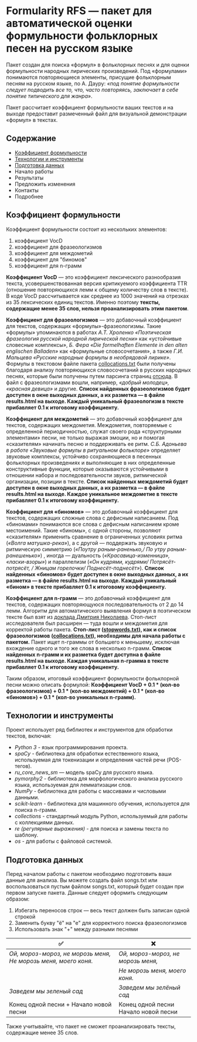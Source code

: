 
# Formularity RFS — пакет для автоматической оценки формульности фольклорных песен на русском языке

Пакет создан для поиска «формул» в фольклорных песнях и для оценки формульности народных лирических произведений. Под «формулами» понимаются повторяющиеся элементы, присущие фольклорным песням на русском языке, по А. Дауру: *«под понятие формульности следует подводить все то, что, часто повторяясь, заключает в себе понятие типического для жанра»*. 

Пакет рассчитает коэффициент формульности ваших текстов и на выходе предоставит размеченный файл для визуальной демонстрации «формул» в текстах.

## Содержание
- [Коэффициент формульности](#коэффициент-формульности)
- [Технологии и инструменты](#технологии-и-инструменты)
- [Подготовка данных](#подготовка-данных)
- Начало работы
- Результаты
- Предложить изменения
- Контакты
- Подробнее

## Коэффициент формульности

Коэффициент формульности состоит из нескольких элементов: 
1) коэффициент VocD 
2) коэффициент для фразеологизмов
3) коэффициент для междометий
4) коэффициент для "биномов"
5) коэффициент для n-грамм

**Коэффициент VocD** — это коэффициент лексического разнообразия текста, усовершенствованная версия критикуемого коэффициента TTR (отношение повторяющихся лемм к общему количеству слов в тексте). В коде VocD рассчитывается как среднее из 1000 значений на отрезках из 35 лексических единиц текстов. Именно поэтому **тексты, содержащие менее 35 слов, нельзя проанализировать этим пакетом**.

**Коэффициент для фразеологизмов** — это добавочный коэффициент для текстов, содержащих «формулы»-фразеологизмы. Такие «формулы» упоминаются в работах *А.Т. Хроленко «Поэтическая фразеология русской народ­ной лирической песни»* как «устойчивые словесные комплексы», *Б. Фера «Die formelhaften Elemente in den alten englischen Balladen»* как «формульные словосочетания», а также *Г.И. Мальцева «Русские народные формулы в необрядовой лирике»*. Формулы в текстовом файле пакета [collocations.txt](https://github.com/valsidnenko/formularity_rfs/blob/main/collocations.txt) были получены благодаря анализу повторяющихся словосочетаний в русских народных песнях, которые были получены путем парсинга страниц [отсюда](https://ru.wikisource.org/wiki/Русские_народные_песни). В файл с фразеологизмами вошли, например, *«добрый молодец», «красная девица»* и другие. **Список найденных фразеологизмов будет доступен в окне выходных данных, а их разметка — в файле results.html на выходе. Каждый уникальный фразеологизм в тексте прибавляет 0.1 к итоговому коэффициенту.**

**Коэффициент для междометий** — это добавочный коэффициент для текстов, содержащих междометия. Междометия, повторяемые с определенной периодичностью, служат своего рода «структурными элементами» песни, не только выражая эмоции, но и помогая «сказителям» начинать песню и поддерживать ее ритм. *С.Б. Адоньева в работе «Звуковые формулы в ритуальном фольклоре»* определяет звуковые комплексы, устойчиво сохраняющиеся в песенных фольклорных произведениях и выполняющие в них определенные конструктивные функции, которые оказываются устойчивыми в отношении набора и последовательности звуков, ритмической организации, позиции в тексте. **Список найденных междометий будет доступен в окне выходных данных, а их разметка — в файле results.html на выходе. Каждое уникальное междометие в тексте прибавляет 0.1 к итоговому коэффициенту.**

**Коэффициент для «биномов»** — это добавочный коэффициент для текстов, содержащих сложные слова с дефисным написанием. Под «биномами» понимаются все слова с дефисным написанием кроме местоимений. Такие «биномы», с одной стороны, позволяют «сказителям» применить сравнение в ограниченных условиях ритма (*«Волга матушка-река»*), а с другой — поддержать звуковую и ритмическую симметрию (*«Поутру раным-раненько,/ По утру раным-ранешенько»*) , иногда — дуальность (*«Красавица-изменница», «ласки-взоры»*) и параллелизм (*«Он кудрями, кудрями/ Потрясёт-потрясёт, / Жницам горелочки/ Поднесёт-поднесёт»*). **Список найденных «биномов» будет доступен в окне выходных данных, а их разметка — в файле results.html на выходе. Каждый уникальный «бином» в тексте прибавляет 0.1 к итоговому коэффициенту.**

**Коэффициент для n-грамм** — это добавочный коэффициент для текстов, содержащих повторяющуюся последовательность от 2 до 14 лемм. Алгоритм для автоматического выявления формул в поэтическом тексте был взят из [доклада Дмитрия Николаева](https://www.academia.edu/6304149/). Стоп-лист исследователя был расширен — туда вошли и междометия для корректой работы пакета. **Стоп-лист ([stopwords.txt](https://github.com/valsidnenko/formularity_rfs/blob/main/stopwords.txt)), как и список фразеологизмов ([collocations.txt](https://github.com/valsidnenko/formularity_rfs/blob/main/collocations.txt)), необходимы для начала работы с пакетом.** Пакет ищет n-граммы от большего к меньшему, исключая вхождение одного и того же слова в несколько n-грамм. **Список найденных n-грамм и их разметка будет доступна в файле results.html на выходе. Каждая уникальная n-грамма в тексте прибавляет 0.1 к итоговому коэффициенту.**

Таким образом, итоговый коэффициент формульности фольклорной песни можно описать формулой: **Коэффициент VocD + 0.1 * (кол-во фразеологизмов) + 0.1 * (кол-во междометий) + 0.1 * (кол-во «биномов») + 0.1 * (кол-во уникальных n-грамм).**

## Технологии и инструменты

Проект использует ряд библиотек и инструментов для обработки текстов, включая:

- *Python 3* - язык программирования проекта.
- *spaCy* - библиотека для обработки естественного языка, используемая для токенизации и определения частей речи (POS-тегов).
- *ru_core_news_sm* — модель spaCy для русского языка.
- *pymorphy2* - библиотека для морфологического анализа русского языка, используемая для лемматизации слов.
- *NumPy* - библиотека для работы с массивами и числовыми данными.
- *scikit-learn* - библиотека для машинного обучения, используется для поиска n-грамм.
- *collections* - стандартный модуль Python, используемый для работы с коллекциями данных.
- *re (регулярные выражения)* - для поиска и замены текста по шаблону.
- *os* - для работы с файловой системой.

## Подготовка данных

Перед началом работы с пакетом необходимо подготовить ваши данные для анализа. Вы можете создать файл songs.txt или воспользоваться пустым файлом songs.txt, который будет создан при первом запуске пакета. Данные следует оформить следующим образом:

1) Избегать переносов строк — весь текст должен быть записан одной строкой
2) Заменить букву "ё" на "е" для корректного поиска фразеологизмов
3) Использовать знак "+" между разными песнями

| ✅                                                             | ❌                                                              |
|---------------------------------------------------------------|----------------------------------------------------------------|
| *Ой, мороз-мороз, не морозь меня, Не морозь меня, моего коня.*  | *Ой, мороз-мороз, не морозь меня,*                               |
|                                                               | *Не морозь меня, моего коня.*                                    |
| *Заведем мы зеленый сад*                                        | *Заведем мы зелёный сад*                                        |
| Конец одной песни + Начало новой песни                        | Конец одной песни Начало новой песни                              |

Также учитывайте, что пакет не сможет проанализировать тексты, содержащие менее 35 слов.
